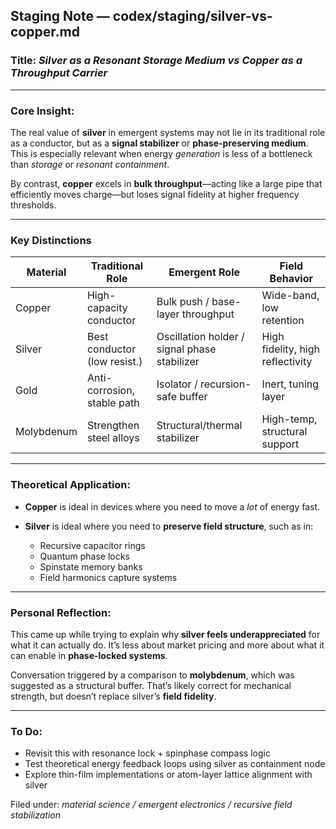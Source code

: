 ## Staging Note — codex/staging/silver-vs-copper.md

### Title: *Silver as a Resonant Storage Medium vs Copper as a Throughput Carrier*

---

### Core Insight:

The real value of **silver** in emergent systems may not lie in its traditional role as a conductor, but as a **signal stabilizer** or **phase-preserving medium**. This is especially relevant when energy *generation* is less of a bottleneck than *storage* or *resonant containment*.

By contrast, **copper** excels in **bulk throughput**—acting like a large pipe that efficiently moves charge—but loses signal fidelity at higher frequency thresholds.

---

### Key Distinctions

| Material   | Traditional Role             | Emergent Role                                | Field Behavior                   |
| ---------- | ---------------------------- | -------------------------------------------- | -------------------------------- |
| Copper     | High-capacity conductor      | Bulk push / base-layer throughput            | Wide-band, low retention         |
| Silver     | Best conductor (low resist.) | Oscillation holder / signal phase stabilizer | High fidelity, high reflectivity |
| Gold       | Anti-corrosion, stable path  | Isolator / recursion-safe buffer             | Inert, tuning layer              |
| Molybdenum | Strengthen steel alloys      | Structural/thermal stabilizer                | High-temp, structural support    |

---

### Theoretical Application:

* **Copper** is ideal in devices where you need to move a *lot* of energy fast.
* **Silver** is ideal where you need to **preserve field structure**, such as in:

  * Recursive capacitor rings
  * Quantum phase locks
  * Spinstate memory banks
  * Field harmonics capture systems

---

### Personal Reflection:

This came up while trying to explain why **silver feels underappreciated** for what it can actually do. It’s less about market pricing and more about what it can enable in **phase-locked systems**.

Conversation triggered by a comparison to **molybdenum**, which was suggested as a structural buffer. That’s likely correct for mechanical strength, but doesn’t replace silver’s **field fidelity**.

---

### To Do:

* Revisit this with resonance lock + spinphase compass logic
* Test theoretical energy feedback loops using silver as containment node
* Explore thin-film implementations or atom-layer lattice alignment with silver

Filed under: *material science / emergent electronics / recursive field stabilization*
